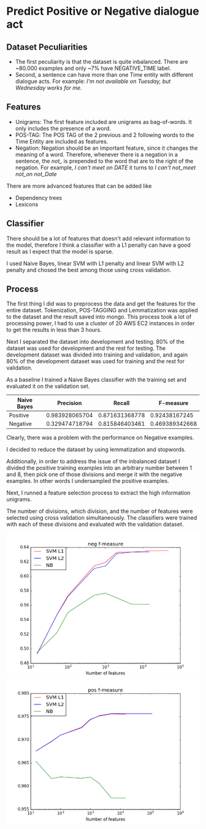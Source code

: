 # Predict Positive or Negative dialogue act

## Dataset Peculiarities
* The first peculiarity is that the dataset is quite inbalanced. There are ~80.000 examples and only ~7% have NEGATIVE_TIME
   label.
* Second, a sentence can have more than one Time entity with different
  dialogue acts. For example: *I'm not available on Tuesday, but
Wednesday works for me.*

## Features
* Unigrams: The first feature included are unigrams as bag-of-words. It only
  includes the presence of a word.
* POS-TAG: The POS TAG of the 2 previous and 2 following words to the
  Time Entity are included as features.
* Negation: Negation should be an important feature, since it changes
  the meaning of a word. Therefore, whenever there is a negation in a
sentence, the *not_* is prepended to the word that are to the right of
the negation. For example, *I can't meet on DATE* it turns to *I can't
not_meet not_on not_Date*

There are more advanced features that can be added like
* Dependency trees
* Lexicons

## Classifier
There should be a lot of features that doesn't add relevant information
to the model, therefore I think a classifier with a L1 penalty can have
a good result as I expect that the model is sparse.

I used Naive Bayes, linear SVM with L1 penalty and linear SVM with L2
penalty and chosed the best among those using cross validation.

## Process

The first thing I did was to preprocess the data and get the features
for the entire dataset. Tokenization, POS-TAGGING and Lemmatization
was applied to the dataset and the result saved into mongo. This process
took a lot of processing power, I had to use a cluster of 20 AWS EC2
instances in order to get the results in less than 3 hours.

Next I separated the dataset into development and
testing. 80% of the dataset was used for development and the rest for
testing.
The development dataset was divided into training and validation, and
again 80% of the development dataset was used for training and the rest
for validation.

As a baseline I trained a Naive Bayes classifier with the training set
and evaluated it on the validation set.

|Naive Bayes | Precision | Recall | F-measure|
|------------|-----------|--------|----------|
|Positive | 0.983928065704 | 0.871631368778 | 0.92438167245 |
|Negative | 0.329474718794 | 0.815846403461 | 0.469389342668 |


Clearly, there was a problem with the performance on Negative examples.

I decided to reduce the dataset by using lemmatization and stopwords.

Additionally, in order to address the issue of the inbalanced dataset I
divided the positive training examples into an arbitrary number between
1 and 8, then pick one of those divisions and merge it with the negative
examples. In other words I undersampled the positive examples.

Next, I runned a feature selection process to extract the high
information unigrams.

The number of divisions, which division, and the number of features were
selected using cross validation simultaneously.
The classifiers were trained with each of these divisions
and evaluated with the validation dataset.

![Max Neg F measure](/neg_f_measure.png?raw=true)
![Max Pos F measure](/pos_f_measure.png?raw=true)

